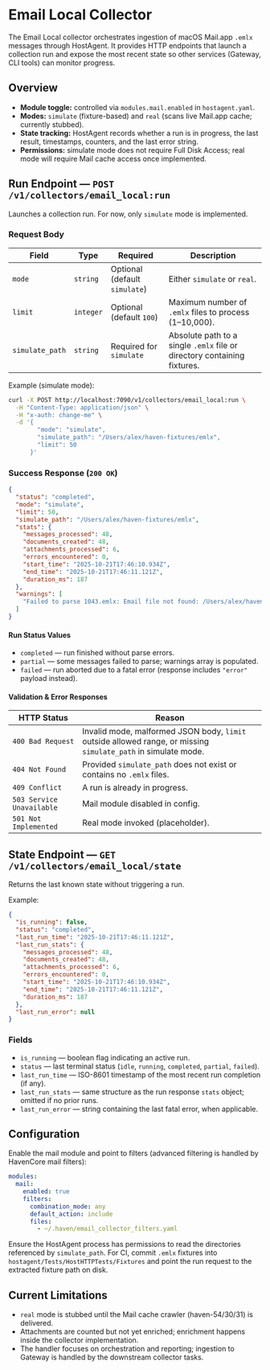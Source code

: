 # Email Local Collector

The Email Local collector orchestrates ingestion of macOS Mail.app `.emlx` messages through HostAgent. It provides HTTP endpoints that launch a collection run and expose the most recent state so other services (Gateway, CLI tools) can monitor progress.

## Overview

- **Module toggle:** controlled via `modules.mail.enabled` in `hostagent.yaml`.
- **Modes:** `simulate` (fixture-based) and `real` (scans live Mail.app cache; currently stubbed).
- **State tracking:** HostAgent records whether a run is in progress, the last result, timestamps, counters, and the last error string.
- **Permissions:** simulate mode does not require Full Disk Access; real mode will require Mail cache access once implemented.

## Run Endpoint — `POST /v1/collectors/email_local:run`

Launches a collection run. For now, only `simulate` mode is implemented.

### Request Body

| Field | Type | Required | Description |
|-------|------|----------|-------------|
| `mode` | `string` | Optional (default `simulate`) | Either `simulate` or `real`. |
| `limit` | `integer` | Optional (default `100`) | Maximum number of `.emlx` files to process (1–10,000). |
| `simulate_path` | `string` | Required for `simulate` | Absolute path to a single `.emlx` file or directory containing fixtures. |

Example (simulate mode):

```bash
curl -X POST http://localhost:7090/v1/collectors/email_local:run \
  -H "Content-Type: application/json" \
  -H "x-auth: change-me" \
  -d '{
        "mode": "simulate",
        "simulate_path": "/Users/alex/haven-fixtures/emlx",
        "limit": 50
      }'
```

### Success Response (`200 OK`)

```json
{
  "status": "completed",
  "mode": "simulate",
  "limit": 50,
  "simulate_path": "/Users/alex/haven-fixtures/emlx",
  "stats": {
    "messages_processed": 48,
    "documents_created": 48,
    "attachments_processed": 6,
    "errors_encountered": 0,
    "start_time": "2025-10-21T17:46:10.934Z",
    "end_time": "2025-10-21T17:46:11.121Z",
    "duration_ms": 187
  },
  "warnings": [
    "Failed to parse 1043.emlx: Email file not found: /Users/alex/haven-fixtures/emlx/1043.emlx"
  ]
}
```

#### Run Status Values

- `completed` — run finished without parse errors.
- `partial` — some messages failed to parse; warnings array is populated.
- `failed` — run aborted due to a fatal error (response includes `"error"` payload instead).

#### Validation & Error Responses

| HTTP Status | Reason |
|-------------|--------|
| `400 Bad Request` | Invalid mode, malformed JSON body, `limit` outside allowed range, or missing `simulate_path` in simulate mode. |
| `404 Not Found` | Provided `simulate_path` does not exist or contains no `.emlx` files. |
| `409 Conflict` | A run is already in progress. |
| `503 Service Unavailable` | Mail module disabled in config. |
| `501 Not Implemented` | Real mode invoked (placeholder). |

## State Endpoint — `GET /v1/collectors/email_local/state`

Returns the last known state without triggering a run.

Example:

```json
{
  "is_running": false,
  "status": "completed",
  "last_run_time": "2025-10-21T17:46:11.121Z",
  "last_run_stats": {
    "messages_processed": 48,
    "documents_created": 48,
    "attachments_processed": 6,
    "errors_encountered": 0,
    "start_time": "2025-10-21T17:46:10.934Z",
    "end_time": "2025-10-21T17:46:11.121Z",
    "duration_ms": 187
  },
  "last_run_error": null
}
```

### Fields

- `is_running` — boolean flag indicating an active run.
- `status` — last terminal status (`idle`, `running`, `completed`, `partial`, `failed`).
- `last_run_time` — ISO-8601 timestamp of the most recent run completion (if any).
- `last_run_stats` — same structure as the run response `stats` object; omitted if no prior runs.
- `last_run_error` — string containing the last fatal error, when applicable.

## Configuration

Enable the mail module and point to filters (advanced filtering is handled by HavenCore mail filters):

```yaml
modules:
  mail:
    enabled: true
    filters:
      combination_mode: any
      default_action: include
      files:
        - ~/.haven/email_collector_filters.yaml
```

Ensure the HostAgent process has permissions to read the directories referenced by `simulate_path`. For CI, commit `.emlx` fixtures into `hostagent/Tests/HostHTTPTests/Fixtures` and point the run request to the extracted fixture path on disk.

## Current Limitations

- `real` mode is stubbed until the Mail cache crawler (haven-54/30/31) is delivered.
- Attachments are counted but not yet enriched; enrichment happens inside the collector implementation.
- The handler focuses on orchestration and reporting; ingestion to Gateway is handled by the downstream collector tasks.
